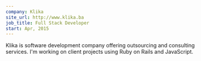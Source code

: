 ```yaml
---
company: Klika
site_url: http://www.klika.ba
job_title: Full Stack Developer
start: Apr, 2015
---
```

Klika is software development company offering outsourcing and
consulting services. I'm working on client projects using Ruby on Rails
and JavaScript.
